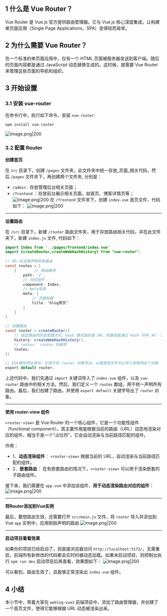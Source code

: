
## 1 什么是 Vue Router？

Vue Router 是 Vue.js 官方提供路由管理器。它与 Vue.js 核心深度集成，让构建单页面应用（Single Page Applications，SPA）变得轻而易举。

## 2 为什么需要 Vue Router？

在一个标准的单页面应用中，仅有一个 HTML 页面被服务器发送到客户端。随后的页面内容都是通过 JavaScript 动态替换生成的。这时候，就需要 Vue Router 来管理这些页面的导航和组织。

## 3 开始设置

### 3.1 安装 vue-router

在命令行中，执行如下命令，安装 `vue-router`:

```shell
npm install vue-router
```

![image.png|200](https://my-obsidian-image.oss-cn-guangzhou.aliyuncs.com/2024/04/74b337facb41e2c9c5f9a7e5630d8658.png)

### 3.2 配置 Router

**创建首页**

在 `src` 目录下，创建 `/pages` 文件夹，此文件夹中统一存放_页面_相关代码，然后 `/pages` 文件夹下，再创建两个文件夹, 分别是：

- `/admin` : 存放管理后台相关页面；
- `/frontend` ：存放前台展示相关页面，如首页、博客详情页等；
  ![image.png|200](https://my-obsidian-image.oss-cn-guangzhou.aliyuncs.com/2024/04/c30a6abf5719cf9dac7f7eeaafd61866.png)
在 `/frontend` 文件夹下，创建 `index.vue` 首页文件，代码如下：
![image.png|200](https://my-obsidian-image.oss-cn-guangzhou.aliyuncs.com/2024/04/f85efcf642c6371b001fb6170e6dfaff.png)

---

**设置路由**

在 `/src` 目录下，新建 `/router` 路由文件夹，用于存放路由相关代码，并在此文件夹下，新建 `index.js` 文件, 代码如下：
```java
import Index from '../pages/frontend/index.vue'  
import {createRouter,createWebHashHistory} from "vue-router";  
  
// 统一在这里声明所有路由  
const routes = [  
    {        // 路由路径  
        path: '/',  
        // 对应组件  
        component: Index,  
        // meta信息  
        meta: {  
            // 页面标题  
            title: 'blog首页'  
        }  
    }  
]  
  
// 创建路由  
const router = createRouter({  
    // 指定路由的历史管理方式，hash 模式指的是 URL 的路径是通过 hash 符号（#） 进行标识  
    history: createWebHashHistory(),  
    // routes： routes 的缩写  
    routes,  
})  
  
// ES6模块导出语句，它用于将 router 对象导出，以便其他文件可以导入和使用这个对象  
export default router;
```

上述代码中，我们先通过 `import` 关键词导入了 `index.vue` 组件，以及 `vue-router` 路由中的相关方法。然后，我们定义一个 `routes` 数组，用于统一声明所有路由。最后，我们创建了路由，并使用 `export default` 关键字导出了 `router` 对象。

---

**使用 router-view 组件**

`<router-view>` 是 Vue Router 的一个核心组件，它是一个功能性组件（functional component）。其主要作用是根据当前的路由（URL）动态地渲染对应的组件，相当于是一个“占位符”，它会自动渲染与当前路径匹配的组件。

作用：
- 1、**动态渲染组件**： `<router-view>` 根据当前的 URL，自动渲染与当前路径匹配的组件。
- 2、**嵌套路由**： 在有嵌套路由的情况下，`<router-view>` 可以用于渲染嵌套的子路由组件。
    
接下来，我们需要在 `app.vue` 中添加该组件，**用于动态渲染路由对应的组件**：
![image.png|200](https://my-obsidian-image.oss-cn-guangzhou.aliyuncs.com/2024/04/f492c83808bc25fa361556de9f0cdef5.png)

---

**将Router添加到Vue实例**

最后，要想路由生效，还需要打开 `src/main.js` 文件，将 `router` 导入并添加到 Vue `app` 实例中，应用刚刚声明的路由
![image.png|200](https://my-obsidian-image.oss-cn-guangzhou.aliyuncs.com/2024/04/00a9407b1557782d259414f31892977e.png)

---

**启动项目看看效果**

如果你的项目已经启动了，则直接浏览器访问 `http://localhost:5173/`，无需重启，前端所有新修改的代码都会实时的被动态加载。如果未启动项目，则控制台执行 `npm run dev` 启动项目后再查看，效果图如下：
![image.png|200](https://my-obsidian-image.oss-cn-guangzhou.aliyuncs.com/2024/04/73e57f2c84cacb63ab8f17f26d6ab165.png)


可以看到，路由生效了，且能够正常渲染出 `index.vue` 组件。


## 4 小结

本小节中，带着大家在 `weblog-vue3` 前端项目中，添加了路由管理器，并创建了一个首页文件，使得它能够根据 URL 动态被渲染出来。
